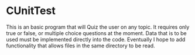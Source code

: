 # CUnitTest

This is an basic program that will Quiz the user on any topic. It requires only true or false, or multiple choice questions at the moment. Data that is to be used must be implemented directly into the code. Eventually I hope to add functionality that allows files in the same directory to be read.
